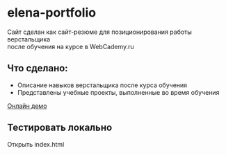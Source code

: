 #  elena-portfolio

Сайт  сделан  как сайт-резюме для  позиционирования  работы верстальщика  
после  обучения  на курсе  в  WebCademy.ru

## Что сделано:
- Описание навыков верстальщика после курса обучения
- Представлены учебные проекты, выполненные во время обучения

[Онлайн демо](https://elenabekasheva.github.io/elena-portfolio/)

## Тестировать локально
Открыть index.html
